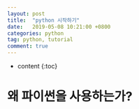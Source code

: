 ```yaml
---
layout: post
title:  "python 시작하기"
date:   2019-05-08 10:21:00 +0800
categories: python
tag: python, tutorial
comment: true
---
```

* content
{:toc}

# 왜 파이썬을 사용하는가?
